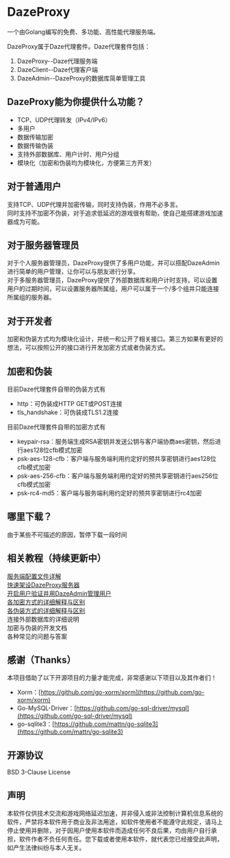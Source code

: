 # DazeProxy

一个由Golang编写的免费、多功能、高性能代理服务端。

DazeProxy属于Daze代理套件。Daze代理套件包括：

1. DazeProxy--Daze代理服务端  
2. DazeClient--Daze代理客户端  
3. DazeAdmin--DazeProxy的数据库简单管理工具  

## DazeProxy能为你提供什么功能？

- TCP、UDP代理转发（IPv4/IPv6）  
- 多用户  
- 数据传输加密  
- 数据传输伪装  
- 支持外部数据库、用户计时、用户分组
- 模块化（加密和伪装均为模块化，方便第三方开发）

## 对于普通用户

支持TCP、UDP代理并加密传输，同时支持伪装，作用不必多言。  
同时支持不加密不伪装，对于追求低延迟的游戏很有帮助，使自己能搭建游戏加速器成为可能。

## 对于服务器管理员

对于个人服务器管理员，DazeProxy提供了多用户功能，并可以搭配DazeAdmin进行简单的用户管理，让你可以与朋友进行分享。  
对于多服务器管理员，DazeProxy提供了外部数据库和用户计时支持，可以设置用户的过期时间，可以设置服务器所属组，用户可以属于一个/多个组并只能连接所属组的服务器。

## 对于开发者

加密和伪装方式均为模块化设计，并统一和公开了相关接口。第三方如果有更好的想法，可以按照公开的接口进行开发加密方式或者伪装方式。

## 加密和伪装

目前Daze代理套件自带的伪装方式有  
- http：可伪装成HTTP GET或POST连接  
- tls_handshake：可伪装成TLS1.2连接  

目前Daze代理套件自带的加密方式有  
- keypair-rsa：服务端生成RSA密钥并发送公钥与客户端协商aes密钥，然后进行aes128位cfb模式加密  
- psk-aes-128-cfb：客户端与服务端利用约定好的预共享密钥进行aes128位cfb模式加密  
- psk-aes-256-cfb：客户端与服务端利用约定好的预共享密钥进行aes256位cfb模式加密  
- psk-rc4-md5：客户端与服务端利用约定好的预共享密钥进行rc4加密  

## 哪里下载？
由于某些不可描述的原因，暂停下载一段时间

## 相关教程（持续更新中）
[服务端配置文件详解](https://github.com/crabkun/DazeProxy/wiki/%E6%9C%8D%E5%8A%A1%E7%AB%AF%E9%85%8D%E7%BD%AE%E6%96%87%E4%BB%B6%E8%AF%A6%E8%A7%A3)   
[快速架设DazeProxy服务器](https://github.com/crabkun/DazeProxy/wiki/%E5%BF%AB%E9%80%9F%E6%9E%B6%E8%AE%BEDazeProxy%E6%9C%8D%E5%8A%A1%E5%99%A8)  
[开启用户验证并用DazeAdmin管理用户](https://github.com/crabkun/DazeProxy/wiki/%E5%BC%80%E5%90%AF%E7%94%A8%E6%88%B7%E9%AA%8C%E8%AF%81%E5%B9%B6%E7%94%A8DazeAdmin%E7%AE%A1%E7%90%86%E7%94%A8%E6%88%B7)  
[各加密方式的详细解释与区别](https://github.com/crabkun/DazeProxy/wiki/%E5%90%84%E5%8A%A0%E5%AF%86%E6%96%B9%E5%BC%8F%E7%9A%84%E8%AF%A6%E7%BB%86%E8%A7%A3%E9%87%8A%E4%B8%8E%E5%8C%BA%E5%88%AB)  
[各伪装方式的详细解释与区别](https://github.com/crabkun/DazeProxy/wiki/%E5%90%84%E4%BC%AA%E8%A3%85%E6%96%B9%E5%BC%8F%E7%9A%84%E8%AF%A6%E7%BB%86%E8%A7%A3%E9%87%8A%E4%B8%8E%E5%8C%BA%E5%88%AB)    
连接外部数据库的详细说明  
加密与伪装的开发文档  
各种常见的问题与答案

## 感谢（Thanks）
本项目借助了以下开源项目的力量才能完成，非常感谢以下项目以及其作者们！  
- Xorm：[https://github.com/go-xorm/xorm](https://github.com/go-xorm/xorm)  
- Go-MySQL-Driver：[https://github.com/go-sql-driver/mysql](https://github.com/go-sql-driver/mysql)  
- go-sqlite3：[https://github.com/mattn/go-sqlite3](https://github.com/mattn/go-sqlite3)  

## 开源协议
BSD 3-Clause License

## 声明
本软件仅供技术交流和游戏网络延迟加速，并非侵入或非法控制计算机信息系统的软件，严禁将本软件用于商业及非法用途，如软件使用者不能遵守此规定，请马上停止使用并删除，对于因用户使用本软件而造成任何不良后果，均由用户自行承担，软件作者不负任何责任。您下载或者使用本软件，就代表您已经接受此声明，如产生法律纠纷与本人无关。